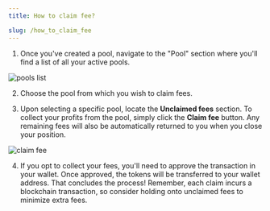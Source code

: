 ```yaml
---
title: How to claim fee?

slug: /how_to_claim_fee
---
```


1. Once you've created a pool, navigate to the "Pool" section where you'll find a list of all your active pools.

![pools list](/img/docs/app/pools.png)

2. Choose the pool from which you wish to claim fees.

3. Upon selecting a specific pool, locate the **Unclaimed fees** section. To collect your profits from the pool, simply click the **Claim fee** button. Any remaining fees will also be automatically returned to you when you close your position.

![claim fee](/img/docs/app/claim_fee.png)

4. If you opt to collect your fees, you'll need to approve the transaction in your wallet. Once approved, the tokens will be transferred to your wallet address. That concludes the process! Remember, each claim incurs a blockchain transaction, so consider holding onto unclaimed fees to minimize extra fees.
